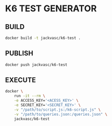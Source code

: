 # K6 TEST GENERATOR

## BUILD

```bash
docker build -t jackvasc/k6-test .
```

## PUBLISH

```bash
docker push jackvasc/k6-test
```

## EXECUTE

```bash
docker \
    run -it --rm \
    -e ACCESS_KEY='<ACESS_KEY>' \
    -e SECRET_KEY='<SECRET_KEY>' \
    -v "/path/to/script.js:/k6-script.js" \
    -v "/path/to/queries.json:/queries.json" \
    jackvasc/k6-test
```
